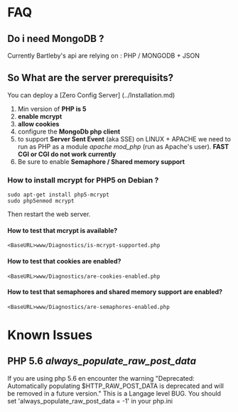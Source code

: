 # FAQ 

## Do i need MongoDB ?
Currently Bartleby's api are relying on : PHP / MONGODB + JSON

## So What are the server prerequisits?

You can deploy a [Zero Config Server] (../Installation.md)

1. Min version of **PHP is 5**
2. **enable mcrypt** 
3. **allow cookies**
4. configure the **MongoDb php client**
5. to support **Server Sent Event** (aka SSE) on LINUX + APACHE we need to run as PHP as a module *apache mod_php* (run as Apache's user). **FAST CGI or CGI do not work currently**
6. Be sure to enable **Semaphore / Shared memory support**

### How to install mcrypt for PHP5 on Debian ?
```
sudo apt-get install php5-mcrypt
sudo php5enmod mcrypt
```
Then restart the web server.

####  How to test that mcrypt is available?
```
<BaseURL>www/Diagnostics/is-mcrypt-supported.php
```

####  How to test that cookies are enabled?
```
<BaseURL>www/Diagnostics/are-cookies-enabled.php
```

####  How to test that semaphores and shared memory support are enabled?
```
<BaseURL>www/Diagnostics/are-semaphores-enabled.php
```


# Known Issues

## PHP 5.6 *always_populate_raw_post_data*
If you are using php 5.6 en encounter the warning "Deprecated: Automatically populating $HTTP_RAW_POST_DATA is deprecated and will be removed in a future version." 
This is a Langage level BUG. You should set 'always_populate_raw_post_data = -1' in your php.ini 